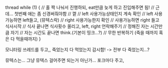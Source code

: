 
thread
while (1)
{
	// 홀 짝 나눠서 진행하되, eat만큼 늦게 하고 진입해주면 됨!
	// 근데... 첫번째 애는 좀 신경써줘야함
	// 껱
	// left 사용가능상태인지 계속 확인
	// left 사용가능하면 left들고, (뮤텍스락)
	// right 사용가능한지 확인
	// 사용가능하면 right 들고 식사시작
	// 식사 끝나면 식사횟수 올리고, left, right 언락해주기
	// 정해진 자는 시간만큼 자기
	// 자는 시간도 끝나면 think.(기본이 띵크...?)
	// 무한 반복하기 (죽을 때까지 혹은 다 먹을때까지)
}

모니터링 쓰레드를 두고,, 죽었는지 다 먹었는지 감시함! -> 전부 다 죽었는지...?

뮤텍스는... 그냥 뮤텍스 걸어주면 되는거 아닌가...
포크마다 주고,
